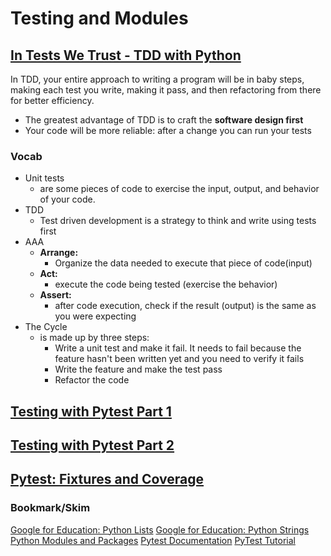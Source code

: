 # Testing and Modules

## [In Tests We Trust - TDD with Python](https://code.likeagirl.io/in-tests-we-trust-tdd-with-python-af69f47e6932)

In TDD, your entire approach to writing a program will be in baby steps, making each test you write, making it pass, and then refactoring from there for better efficiency.
- The greatest advantage of TDD is to craft the **software design first**
- Your code will be more reliable: after a change you can run your tests
### Vocab
- Unit tests
  - are some pieces of code to exercise the input, output, and behavior of your code. 
- TDD
  - Test driven development is a strategy to think and write using tests first
- AAA
  - **Arrange:**
    - Organize the data needed to execute that piece of code(input)
  - **Act:**
    - execute the code being tested (exercise the behavior)
  - **Assert:**
    - after code execution, check if the result (output) is the same as you were expecting
- The Cycle
  - is made up by three steps:
    - Write a unit test and make it fail. It needs to fail because the feature hasn't been written yet and you need to verify it fails
    - Write the feature and make the test pass
    - Refactor the code

## [Testing with Pytest Part 1](https://www.linuxjournal.com/content/testing-your-code-pythons-pytest)
## [Testing with Pytest Part 2](https://www.linuxjournal.com/content/testing-your-code-pythons-pytest-part-ii)
## [Pytest: Fixtures and Coverage](https://www.linuxjournal.com/content/python-testing-pytest-fixtures-and-coverage)

### Bookmark/Skim
[Google for Education: Python Lists](https://developers.google.com/edu/python/lists)
[Google for Education: Python Strings](https://developers.google.com/edu/python/strings)
[Python Modules and Packages](https://realpython.com/python-modules-packages/)
[Pytest Documentation](https://docs.pytest.org/en/latest/)
[PyTest Tutorial](https://www.guru99.com/pytest-tutorial.html)
